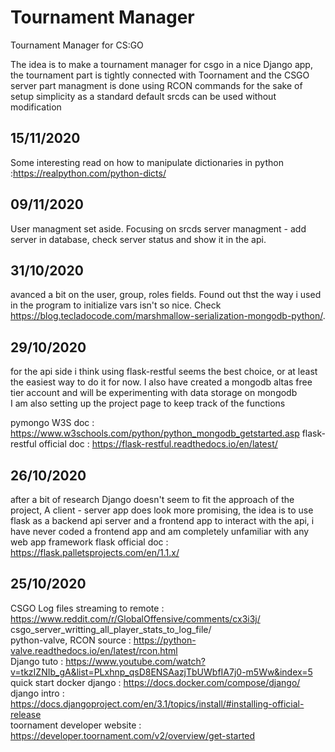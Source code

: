 # Tournament Manager  
Tournament Manager for CS:GO  

The idea is to make a tournament manager for csgo in a nice Django app, the tournament part is tightly connected with Toornament and the CSGO server part managment is done using RCON commands for the sake of setup simplicity as a standard default srcds can be used without modification

## 15/11/2020

Some interesting read on how to manipulate dictionaries in python  :https://realpython.com/python-dicts/


## 09/11/2020

User managment set aside. Focusing on srcds server managment - add server in database, check server status and show it in the api.

## 31/10/2020  

avanced a bit on the user, group, roles fields.
Found out thst the way i used in the program to initialize vars isn't so nice. Check https://blog.tecladocode.com/marshmallow-serialization-mongodb-python/.

## 29/10/2020  

for the api side i think using flask-restful seems the best choice, or at least the easiest way to do it for now. I also have created a mongodb altas free tier account and will be experimenting with data storage on mongodb  
I am also setting up the project page to keep track of the functions

pymongo W3S doc : https://www.w3schools.com/python/python_mongodb_getstarted.asp
flask-restful official doc : https://flask-restful.readthedocs.io/en/latest/

## 26/10/2020  

after a bit of research Django doesn't seem to fit the approach of the project,
A client - server app does look more promising, the idea is to use flask as a backend api server and a frontend app to interact with the api, i have never coded a frontend app and am completely unfamiliar with any web app framework 
flask official doc : https://flask.palletsprojects.com/en/1.1.x/

## 25/10/2020  

CSGO Log files streaming to remote : https://www.reddit.com/r/GlobalOffensive/comments/cx3i3j/  csgo_server_writting_all_player_stats_to_log_file/  
python-valve, RCON source : https://python-valve.readthedocs.io/en/latest/rcon.html  
Django tuto : https://www.youtube.com/watch?v=tkzIZNIb_gA&list=PLxhnp_qsD8ENSAazjTbUWbfIA7j0-m5Ww&index=5  
quick start docker django : https://docs.docker.com/compose/django/  
django intro : https://docs.djangoproject.com/en/3.1/topics/install/#installing-official-release  
toornament developer website : https://developer.toornament.com/v2/overview/get-started  